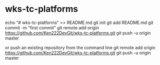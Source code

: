 # wks-tc-platforms


echo "# wks-tc-platforms" >> README.md
git init
git add README.md
git commit -m "first commit"
git remote add origin https://github.com/Ken222DevGit/wks-tc-platforms.git
git push -u origin master

or push an existing repository from the command line
git remote add origin https://github.com/Ken222DevGit/wks-tc-platforms.git
git push -u origin master
